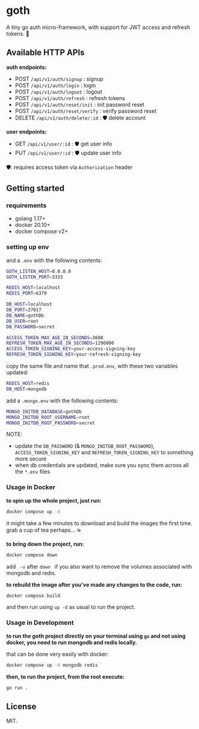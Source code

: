# goth

A tiny go auth micro-framework, with support for JWT access and refresh tokens. 🔐

## Available HTTP APIs

**auth endpoints:**

- POST `/api/v1/auth/signup` : signup
- POST `/api/v1/auth/login` : login
- POST `/api/v1/auth/logout` : logout
- POST `/api/v1/auth/refresh` : refresh tokens
- POST `/api/v1/auth/reset/init` : init password reset
- POST `/api/v1/auth/reset/verify` : verify password reset
- DELETE `/api/v1/auth/delete/:id` : 🛡 delete account

**user endpoints:**

- GET `/api/v1/user/:id` : 🛡 get user info
- PUT `/api/v1/user/:id` : 🛡 update user info

🛡: requires access token via `Authorization` header

## Getting started

### requirements

- golang 1.17+
- docker 20.10+
- docker compose v2+

### setting up env

and a `.env` with the following contents:

```sh
GOTH_LISTEN_HOST=0.0.0.0
GOTH_LISTEN_PORT=3333

REDIS_HOST=localhost
REDIS_PORT=6379

DB_HOST=localhost
DB_PORT=27017
DB_NAME=gothDb
DB_USER=root
DB_PASSWORD=secret

ACCESS_TOKEN_MAX_AGE_IN_SECONDS=3600
REFRESH_TOKEN_MAX_AGE_IN_SECONDS=1296000
ACCESS_TOKEN_SIGNING_KEY=your-access-signing-key
REFRESH_TOKEN_SIGNING_KEY=your-refresh-signing-key
```

copy the same file and name that `.prod.env`, with these two variables updated:

```sh
REDIS_HOST=redis
DB_HOST=mongodb
```

add a `.mongo.env` with the following contents:

```sh
MONGO_INITDB_DATABASE=gothDb
MONGO_INITDB_ROOT_USERNAME=root
MONGO_INITDB_ROOT_PASSWORD=secret
```

NOTE:

- update the `DB_PASSWORD` (& `MONGO_INITDB_ROOT_PASSWORD`), `ACCESS_TOKEN_SIGNING_KEY` and `REFRESH_TOKEN_SIGNING_KEY` to something more secure
- when db credentials are updated, make sure you sync them across all the `*.env` files

### Usage in Docker

**to spin up the whole project, just run:**

```sh
docker compose up -d
```

it might take a few minutes to download and build the images the first time. grab a cup of tea perhaps... ☕️

**to bring down the project, run:**

```sh
docker compose down
```

add ` -v` after `down ` if you also want to remove the volumes associated with mongodb and redis.

**to rebuild the image after you've made any changes to the code, run:**

```sh
docker compose build
```

and then run using `up -d` as usual to run the project.

### Usage in Development

**to run the goth project directly on your terminal using `go` and not using docker, you need to run mongodb and redis locally.**

that can be done very easily with docker:

```sh
docker compose up -d mongodb redis
```

**then, to run the project, from the root execute:**

```sh
go run .
```

## License

MIT.
